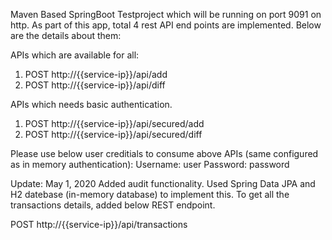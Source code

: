 Maven Based SpringBoot Testproject which will be running on port 9091 on http.
As part of this app, total 4 rest API end points are implemented. Below are the details about them:

APIs which are available for all:
1. POST http://{{service-ip}}/api/add
2. POST http://{{service-ip}}/api/diff



APIs which needs basic authentication. 
1. POST http://{{service-ip}}/api/secured/add
2. POST http://{{service-ip}}/api/secured/diff

Please use below user creditials to consume above APIs (same configured as in memory authentication):
Username: user
Password: password


Update: May 1, 2020
Added audit functionality. Used Spring Data JPA and H2 datebase (in-memory database) to implement this.
To get all the transactions details, added below REST endpoint.

POST http://{{service-ip}}/api/transactions
